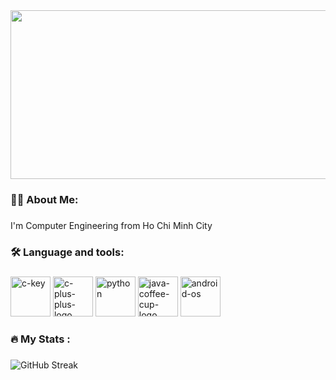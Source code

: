 <div align="center">
    <img height="270" width="1200" src="https://media3.giphy.com/media/KX5nwoDX97AtPvKBF6/giphy.gif"  />
</div>

<h3 align="left">👩‍💻  About Me:</h3>

###

<p align="left">I'm Computer Engineering from Ho Chi Minh City<br></p>

###

<h3 align="left">🛠 Language and tools:</h3>

###

<div align="left">
  <img width="64" height="64" src="https://img.icons8.com/nolan/64/c-key.png" alt="c-key"/>
  <img width="64" height="64" src="https://img.icons8.com/nolan/64/c-plus-plus-logo.png" alt="c-plus-plus-logo"/>
  <img width="64" height="64" src="https://img.icons8.com/nolan/64/python.png" alt="python"/>
  <img width="64" height="64" src="https://img.icons8.com/nolan/64/java-coffee-cup-logo.png" alt="java-coffee-cup-logo"/>
  <img width="64" height="64" src="https://img.icons8.com/nolan/64/android-os.png" alt="android-os"/>
</div>

###

<h3 align="left">🔥   My Stats :</h3>

###

![GitHub Streak](https://streak-stats.demolab.com?user=KongThanks&locale=en&mode=daily&theme=dark&hide_border=false&border_radius=5&order=3)


###
